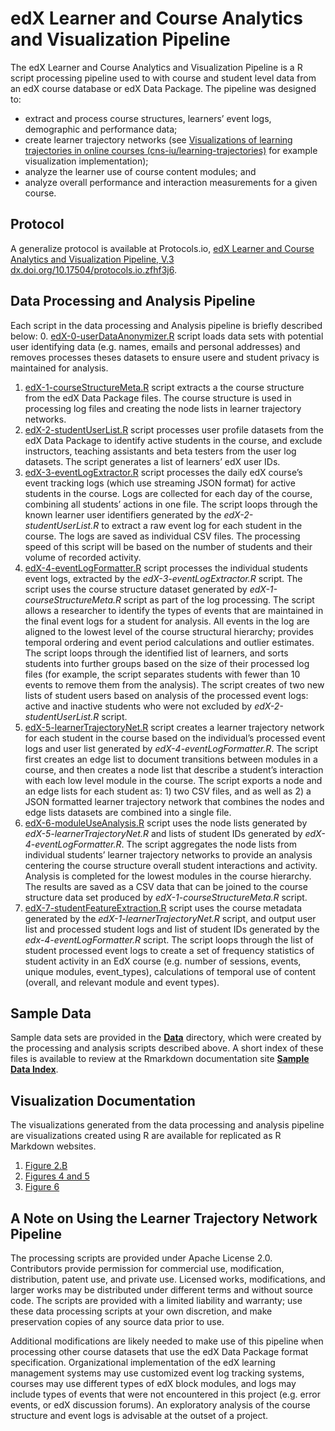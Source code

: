 # edX Learner and Course Analytics and Visualization Pipeline
The edX Learner and Course Analytics and Visualization Pipeline is a R script processing pipeline used to with course and student level data from an edX course database or edX Data Package. The pipeline was designed to:

* extract and process course structures, learners’ event logs, demographic and performance data;
* create learner trajectory networks (see [Visualizations of learning trajectories in online courses (cns-iu/learning-trajectories)](https://github.com/cns-iu/learning-trajectories) for example visualization implementation);
* analyze the learner use of course content modules; and
* analyze overall performance and interaction measurements for a given course.

## Protocol
A generalize protocol is available at Protocols.io, [edX Learner and Course Analytics and Visualization Pipeline, V.3](https://www.protocols.io/view/edx-learner-and-course-analytics-and-visualization-zckf2uw) [dx.doi.org/10.17504/protocols.io.zfhf3j6](dx.doi.org/10.17504/protocols.io.zfhf3j6).

## Data Processing and Analysis Pipeline
Each script in the data processing and Analysis pipeline is briefly described below:
0.  [edX-0-userDataAnonymizer.R](https://github.com/mginda/edx-learnertrajectorynetpipeline/blob/master/edX-0-userDataAnonymizer.R) script loads data sets with potential user identifying data (e.g. names, emails and personal addresses) and removes processes theses datasets to ensure usere and student privacy is maintained for analysis.
1.	[edX-1-courseStructureMeta.R](https://github.com/mginda/edx-learnertrajectorynetpipeline/blob/master/edX-1-courseStructureMeta.R) script extracts a the course structure from the edX Data Package files. The course structure is used in processing log files and creating the node lists in learner trajectory networks.
2.	[edX-2-studentUserList.R](https://github.com/mginda/edx-learnertrajectorynetpipeline/blob/master/edX-2-studentUserList.R) script processes user profile datasets from the edX Data Package to identify active students in the course, and exclude instructors, teaching assistants and beta testers from the user log datasets. The script generates a list of learners’ edX user IDs.
3.	[edX-3-eventLogExtractor.R](https://github.com/mginda/edx-learnertrajectorynetpipeline/blob/master/edX-3-eventLogExtractor.R) script processes the daily edX course’s event tracking logs (which use streaming JSON format) for active students in the course. Logs are collected for each day of the course, combining all students’ actions in one file. The script loops through the known learner user identifiers generated by the *edX-2-studentUserList.R* to extract a raw event log for each student in the course. The logs are saved as individual CSV files. The processing speed of this script will be based on the number of students and their volume of recorded activity.
4.	[edX-4-eventLogFormatter.R](https://github.com/mginda/edx-learnertrajectorynetpipeline/blob/master/edX-4-eventLogFormatter.R) script processes the individual students event logs, extracted by the *edX-3-eventLogExtractor.R* script. The script uses the course structure dataset generated by *edX-1-courseStructureMeta.R* script as part of the log processing. The script allows a researcher to identify the types of events that are maintained in the final event logs for a student for analysis. All events in the log are aligned to the lowest level of the course structural hierarchy; provides temporal ordering and event period calculations and outlier estimates. The script loops through the identified list of learners, and sorts students into further groups based on the size of their processed log files (for example, the script separates students with fewer than 10 events to remove them from the analysis). The script creates of two new lists of student users based on analysis of the processed event logs: active and inactive students who were not excluded by *edX-2-studentUserList.R* script.
5.	[edX-5-learnerTrajectoryNet.R](https://github.com/mginda/edx-learnertrajectorynetpipeline/blob/master/edX-5-learnerTrajectoryNet.R)  script creates a learner trajectory network for each student in the course based on the individual’s processed event logs and user list generated by *edX-4-eventLogFormatter.R*. The script first creates an edge list to document transitions between modules in a course, and then creates a node list that describe a student’s interaction with each low level module in the course. The script exports a node and an edge lists for each student as: 1) two CSV files, and as well as 2) a JSON formatted learner trajectory network that combines the nodes and edge lists datasets are combined into a single file.
6.	[edX-6-moduleUseAnalysis.R](https://github.com/mginda/edx-learnertrajectorynetpipeline/blob/master/edX-6-moduleUseAnalysis.R) script uses the node lists generated by *edX-5-learnerTrajectoryNet.R* and lists of student IDs generated by *edX-4-eventLogFormatter.R*. The script aggregates the node lists from individual students’ learner trajectory networks to provide an analysis centering the course structure overall student interactions and activity. Analysis is completed for the lowest modules in the course hierarchy. The results are saved as a CSV data that can be joined to the course structure data set produced by *edX-1-courseStructureMeta.R* script.
7.	[edX-7-studentFeatureExtraction.R](https://github.com/mginda/edx-learnertrajectorynetpipeline/blob/master/edX-7-studentFeatureExtraction.R) script uses the course metadata generated by the *edX-1-learnerTrajectoryNet.R* script, and output user list and processed student logs and list of student IDs generated by the *edx-4-eventLogFormatter.R* script. The script loops through the list of student processed event logs to create a set of frequency statistics of student activity in an EdX course (e.g. number of sessions, events, unique modules, event_types), calculations of temporal use of content (overall, and relevant module and event types).

## Sample Data
Sample data sets are provided in the **[Data](https://github.com/cns-iu/edx-learnertrajectorynetpipeline/tree/master/data)** directory, which were created by the processing and analysis scripts described above. A short index of these files is available to review at the Rmarkdown documentation site **[Sample Data Index](https://cns-iu.github.io/edx-learnertrajectorynetpipeline/index.html)**.

## Visualization Documentation
The visualizations generated from the data processing and analysis pipeline are visualizations created using R are available for replicated as R Markdown websites. 
1. [Figure 2.B](https://cns-iu.github.io/edx-learnertrajectorynetpipeline/edx-8-figure2-B.html)
2. [Figures 4 and 5](https://cns-iu.github.io/edx-learnertrajectorynetpipeline/edx-8-figure4and5.html)
6. [Figure 6](https://cns-iu.github.io/edx-learnertrajectorynetpipeline/edx-8-figure6.html)

## A Note on Using the Learner Trajectory Network Pipeline
The processing scripts are provided under Apache License 2.0. Contributors provide permission for commercial use, modification, distribution, patent use, and private use.  Licensed works, modifications, and larger works may be distributed under different terms and without source code. The scripts are provided with a limited liability and warranty; use these data processing scripts at your own discretion, and make preservation copies of any source data prior to use.

Additional modifications are likely needed to make use of this pipeline when processing other course datasets that use the edX Data Package format specification. Organizational implementation of the edX learning management systems may use customized event log tracking systems, courses may use different types of edX block modules, and logs may include types of events that were not encountered in this project (e.g. error events, or edX discussion forums). An exploratory analysis of the course structure and event logs is advisable at the outset of a project.
